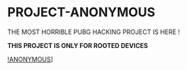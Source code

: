 # PROJECT-ANONYMOUS



THE MOST HORRIBLE PUBG HACKING PROJECT IS HERE !


**THIS PROJECT IS ONLY FOR ROOTED DEVICES**


[!ANONYMOUS](https://telegra.ph/file/7ca5bc0f3e72ac82edb1f.jpg)]
